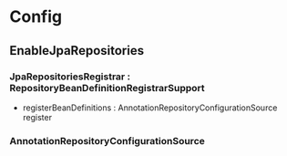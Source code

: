 # Config

## EnableJpaRepositories

### JpaRepositoriesRegistrar : RepositoryBeanDefinitionRegistrarSupport 

- registerBeanDefinitions : AnnotationRepositoryConfigurationSource register


### AnnotationRepositoryConfigurationSource

